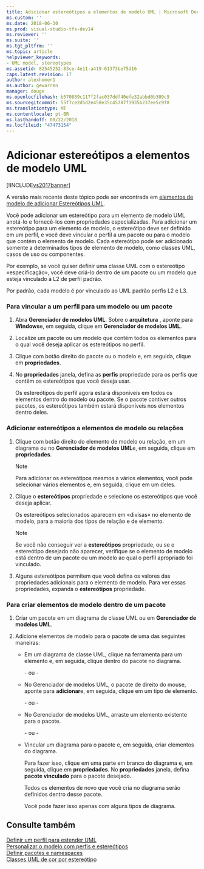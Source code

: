 ```yaml
---
title: Adicionar estereótipos a elementos de modelo UML | Microsoft Docs
ms.custom: ''
ms.date: 2018-06-30
ms.prod: visual-studio-tfs-dev14
ms.reviewer: ''
ms.suite: ''
ms.tgt_pltfrm: ''
ms.topic: article
helpviewer_keywords:
- UML model, stereotypes
ms.assetid: 82545252-83ce-4e11-a419-61373be75d16
caps.latest.revision: 17
author: alexhomer1
ms.author: gewarren
manager: douge
ms.openlocfilehash: b570889c117f2fac037ddf40efe32abbd0b309c9
ms.sourcegitcommit: 55f7ce2d5d2e458e35c45787f1935b237ee5c9f8
ms.translationtype: MT
ms.contentlocale: pt-BR
ms.lasthandoff: 08/22/2018
ms.locfileid: "47473154"
---
```

# <a name="add-stereotypes-to-uml-model-elements"></a>Adicionar estereótipos a elementos de modelo UML
[!INCLUDE[vs2017banner](../includes/vs2017banner.md)]

A versão mais recente deste tópico pode ser encontrada em [elementos de modelo de adicionar Estereótipos UML](https://docs.microsoft.com/visualstudio/modeling/add-stereotypes-to-uml-model-elements).  
  
Você pode adicionar um estereótipo para um elemento de modelo UML anotá-lo e fornecê-los com propriedades especializadas. Para adicionar um estereótipo para um elemento de modelo, o estereótipo deve ser definido em um perfil, e você deve vincular o perfil a um pacote ou para o modelo que contém o elemento de modelo. Cada estereótipo pode ser adicionado somente a determinados tipos de elemento de modelo, como classes UML, casos de uso ou componentes.  
  
 Por exemplo, se você quiser definir uma classe UML com o estereótipo «especificação», você deve criá-lo dentro de um pacote ou um modelo que esteja vinculado à L2 de perfil padrão.  
  
 Por padrão, cada modelo é por vinculado ao UML padrão perfis L2 e L3.  
  
### <a name="to-link-a-profile-to-a-model-or-a-package"></a>Para vincular a um perfil para um modelo ou um pacote  
  
1.  Abra **Gerenciador de modelos UML**. Sobre o **arquitetura** , aponte para **Windows**e, em seguida, clique em **Gerenciador de modelos UML**.  
  
2.  Localize um pacote ou um modelo que contém todos os elementos para o qual você deseja aplicar os estereótipos no perfil.  
  
3.  Clique com botão direito do pacote ou o modelo e, em seguida, clique em **propriedades**.  
  
4.  No **propriedades** janela, defina as **perfis** propriedade para os perfis que contêm os estereótipos que você deseja usar.  
  
     Os estereótipos do perfil agora estará disponíveis em todos os elementos dentro do modelo ou pacote. Se o pacote contiver outros pacotes, os estereótipos também estará disponíveis nos elementos dentro deles.  
  
### <a name="to-add-stereotypes-to-model-elements-or-relationships"></a>Adicionar estereótipos a elementos de modelo ou relações  
  
1.  Clique com botão direito do elemento de modelo ou relação, em um diagrama ou no **Gerenciador de modelos UML**e, em seguida, clique em **propriedades**.  
  
    > [!NOTE]
    >  Para adicionar os estereótipos mesmos a vários elementos, você pode selecionar vários elementos e, em seguida, clique em um deles.  
  
2.  Clique o **estereótipos** propriedade e selecione os estereótipos que você deseja aplicar.  
  
     Os estereótipos selecionados aparecem em «divisas» no elemento de modelo, para a maioria dos tipos de relação e de elemento.  
  
    > [!NOTE]
    >  Se você não conseguir ver a **estereótipos** propriedade, ou se o estereótipo desejado não aparecer, verifique se o elemento de modelo está dentro de um pacote ou um modelo ao qual o perfil apropriado foi vinculado.  
  
3.  Alguns estereótipos permitem que você defina os valores das propriedades adicionais para o elemento de modelo. Para ver essas propriedades, expanda o **estereótipos** propriedade.  
  
### <a name="to-create-model-elements-within-a-package"></a>Para criar elementos de modelo dentro de um pacote  
  
1.  Criar um pacote em um diagrama de classe UML ou em **Gerenciador de modelos UML**.  
  
2.  Adicione elementos de modelo para o pacote de uma das seguintes maneiras:  
  
    -   Em um diagrama de classe UML, clique na ferramenta para um elemento e, em seguida, clique dentro do pacote no diagrama.  
  
         \- ou -  
  
    -   No Gerenciador de modelos UML, o pacote de direito do mouse, aponte para **adicionar**e, em seguida, clique em um tipo de elemento.  
  
         \- ou -  
  
    -   No Gerenciador de modelos UML, arraste um elemento existente para o pacote.  
  
         \- ou -  
  
    -   Vincular um diagrama para o pacote e, em seguida, criar elementos do diagrama.  
  
         Para fazer isso, clique em uma parte em branco do diagrama e, em seguida, clique em **propriedades**. No **propriedades** janela, defina **pacote vinculado** para o pacote desejado.  
  
         Todos os elementos de novo que você cria no diagrama serão definidos dentro desse pacote.  
  
         Você pode fazer isso apenas com alguns tipos de diagrama.  
  
## <a name="see-also"></a>Consulte também  
 [Definir um perfil para estender UML](../modeling/define-a-profile-to-extend-uml.md)   
 [Personalizar o modelo com perfis e estereótipos](../modeling/customize-your-model-with-profiles-and-stereotypes.md)   
 [Definir pacotes e namespaces](../modeling/define-packages-and-namespaces.md)   
 [Classes UML de cor por estereótipo](http://code.msdn.microsoft.com/UML-Color-Classes-by-07de2b70)



